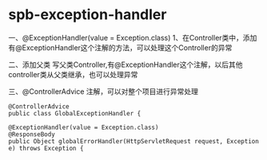 # spb-exception-handler

一、@ExceptionHandler(value = Exception.class)
1、在Controller类中，添加有@ExceptionHandler这个注解的方法，可以处理这个Controller的异常

二、添加父类
写父类Controller,有@ExceptionHandler这个注解，以后其他controller类从父类继承，也可以处理异常

三、@ControllerAdvice 注解，可以对整个项目进行异常处理

    @ControllerAdvice
    public class GlobalExceptionHandler {

    @ExceptionHandler(value = Exception.class)
    @ResponseBody
    public Object globalErrorHandler(HttpServletRequest request, Exception e) throws Exception {
        

